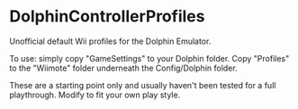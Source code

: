 # DolphinControllerProfiles
Unofficial default Wii profiles for the Dolphin Emulator.

To use:  simply copy "GameSettings" to your Dolphin folder.  Copy "Profiles" to the "Wiimote" folder underneath the Config/Dolphin folder.

These are a starting point only and usually haven't been tested for a full playthrough.  Modify to fit your own play style.